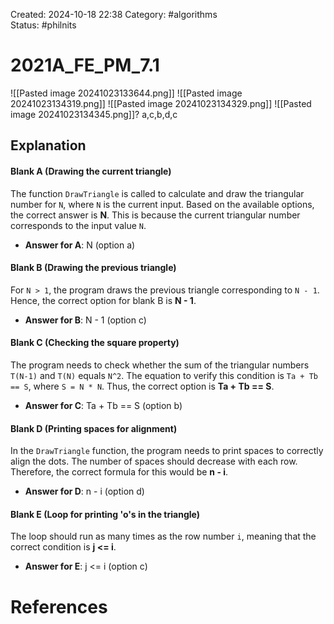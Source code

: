 Created: 2024-10-18 22:38
Category: #algorithms  
Status: #philnits

# 2021A_FE_PM_7.1

![[Pasted image 20241023133644.png]]
![[Pasted image 20241023134319.png]]
![[Pasted image 20241023134329.png]]
![[Pasted image 20241023134345.png]]?
a,c,b,d,c

## Explanation

#### Blank A (Drawing the current triangle)

The function `DrawTriangle` is called to calculate and draw the triangular number for `N`, where `N` is the current input. Based on the available options, the correct answer is **N**. This is because the current triangular number corresponds to the input value `N`.

- **Answer for A**: N (option a)

#### Blank B (Drawing the previous triangle)

For `N > 1`, the program draws the previous triangle corresponding to `N - 1`. Hence, the correct option for blank B is **N - 1**.

- **Answer for B**: N - 1 (option c)

#### Blank C (Checking the square property)

The program needs to check whether the sum of the triangular numbers `T(N-1)` and `T(N)` equals `N^2`. The equation to verify this condition is `Ta + Tb == S`, where `S = N * N`. Thus, the correct option is **Ta + Tb == S**.

- **Answer for C**: Ta + Tb == S (option b)

#### Blank D (Printing spaces for alignment)

In the `DrawTriangle` function, the program needs to print spaces to correctly align the dots. The number of spaces should decrease with each row. Therefore, the correct formula for this would be **n - i**.

- **Answer for D**: n - i (option d)

#### Blank E (Loop for printing 'o's in the triangle)

The loop should run as many times as the row number `i`, meaning that the correct condition is **j <= i**.

- **Answer for E**: j <= i (option c)

# References
